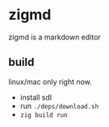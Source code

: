 # zigmd

zigmd is a markdown editor

## build

linux/mac only right now.

- install sdl
- run `./deps/download.sh`
- `zig build run`